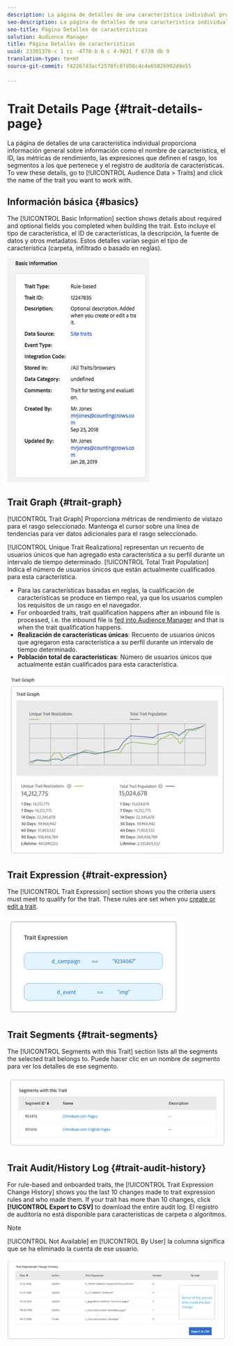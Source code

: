 ```yaml
---
description: La página de detalles de una característica individual proporciona información general sobre información como el nombre de característica, el ID, las métricas de rendimiento, las expresiones que definen el rasgo, los segmentos a los que pertenece y el registro de auditoría de características. Para examinar estos detalles, vaya a Datos de audiencia > Características y haga clic en el nombre de la característica con la que desee trabajar.
seo-description: La página de detalles de una característica individual proporciona información general sobre información como el nombre de característica, el ID, las métricas de rendimiento, las expresiones que definen el rasgo, los segmentos a los que pertenece y el registro de auditoría de características. Para examinar estos detalles, vaya a Datos de audiencia > Características y haga clic en el nombre de la característica con la que desee trabajar.
seo-title: Página Detalles de características
solution: Audience Manager
title: Página Detalles de características
uuid: 23301376-c 1 cc -4778-b 8 c 4-9831 f 6739 db 9
translation-type: tm+mt
source-git-commit: f42267d3acf2570fc87d50c4c4e65826902d9e55

---
```



# Trait Details Page {#trait-details-page}

La página de detalles de una característica individual proporciona información general sobre información como el nombre de característica, el ID, las métricas de rendimiento, las expresiones que definen el rasgo, los segmentos a los que pertenece y el registro de auditoría de características. To vew these details, go to [!UICONTROL Audience Data > Traits] and click the name of the trait you want to work with.

## Información básica {#basics}

The [!UICONTROL Basic Information] section shows details about required and optional fields you completed when building the trait. Esto incluye el tipo de característica, el ID de características, la descripción, la fuente de datos y otros metadatos. Estos detalles varían según el tipo de característica (carpeta, infiltrado o basado en reglas).

![](assets/basicInfo.png)

## Trait Graph {#trait-graph}

[!UICONTROL Trait Graph] Proporciona métricas de rendimiento de vistazo para el rasgo seleccionado. Mantenga el cursor sobre una línea de tendencias para ver datos adicionales para el rasgo seleccionado.

[!UICONTROL Unique Trait Realizations] representan un recuento de usuarios únicos que han agregado esta característica a su perfil durante un intervalo de tiempo determinado. [!UICONTROL Total Trait Population] Indica el número de usuarios únicos que están actualmente cualificados para esta característica.

* Para las características basadas en reglas, la cualificación de características se produce en tiempo real, ya que los usuarios cumplen los requisitos de un rasgo en el navegador.
* For onboarded traits, trait qualification happens after an inbound file is processed, i.e. the inbound file is [fed into Audience Manager](../../faq/faq-inbound-data-ingestion.md) and that is when the trait qualification happens.
* **Realización de características únicas**: Recuento de usuarios únicos que agregaron esta característica a su perfil durante un intervalo de tiempo determinado.
* **Población total de características**: Número de usuarios únicos que actualmente están cualificados para esta característica.

![](assets/traitGraph.png)

## Trait Expression {#trait-expression}

The [!UICONTROL Trait Expression] section shows you the criteria users must meet to qualify for the trait. These rules are set when you [create or edit a trait](../../features/traits/about-trait-builder.md).

![](assets/traitExpression.png)

## Trait Segments {#trait-segments}

The [!UICONTROL Segments with this Trait] section lists all the segments the selected trait belongs to. Puede hacer clic en un nombre de segmento para ver los detalles de ese segmento.

![](assets/traitSegments.png)

## Trait Audit/History Log {#trait-audit-history}

For rule-based and onboarded traits, the [!UICONTROL Trait Expression Change History] shows you the last 10 changes made to trait expression rules and who made them. If your trait has more than 10 changes, click **[!UICONTROL Export to CSV]** to download the entire audit log. El registro de auditoría no está disponible para características de carpeta o algoritmos.

>[!NOTE]
>
>[!UICONTROL Not Available] en [!UICONTROL By User] la columna significa que se ha eliminado la cuenta de ese usuario.

![](assets/traitHistory.png)